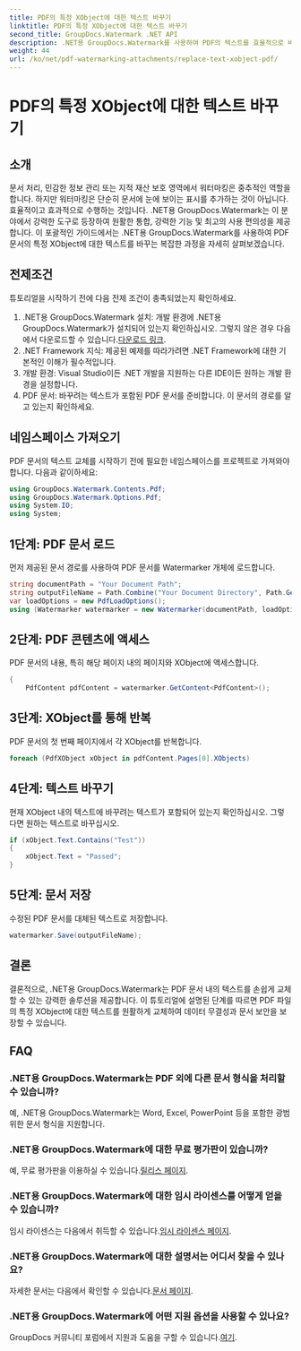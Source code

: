 ```yaml
---
title: PDF의 특정 XObject에 대한 텍스트 바꾸기
linktitle: PDF의 특정 XObject에 대한 텍스트 바꾸기
second_title: GroupDocs.Watermark .NET API
description: .NET용 GroupDocs.Watermark를 사용하여 PDF의 텍스트를 효율적으로 바꿉니다. 워터마킹을 .NET 애플리케이션에 원활하게 통합하세요.
weight: 44
url: /ko/net/pdf-watermarking-attachments/replace-text-xobject-pdf/
---
```


# PDF의 특정 XObject에 대한 텍스트 바꾸기

## 소개
문서 처리, 민감한 정보 관리 또는 지적 재산 보호 영역에서 워터마킹은 중추적인 역할을 합니다. 하지만 워터마킹은 단순히 문서에 눈에 보이는 표시를 추가하는 것이 아닙니다. 효율적이고 효과적으로 수행하는 것입니다. .NET용 GroupDocs.Watermark는 이 분야에서 강력한 도구로 등장하여 원활한 통합, 강력한 기능 및 최고의 사용 편의성을 제공합니다. 이 포괄적인 가이드에서는 .NET용 GroupDocs.Watermark를 사용하여 PDF 문서의 특정 XObject에 대한 텍스트를 바꾸는 복잡한 과정을 자세히 살펴보겠습니다.
## 전제조건
튜토리얼을 시작하기 전에 다음 전제 조건이 충족되었는지 확인하세요.
1.  .NET용 GroupDocs.Watermark 설치: 개발 환경에 .NET용 GroupDocs.Watermark가 설치되어 있는지 확인하십시오. 그렇지 않은 경우 다음에서 다운로드할 수 있습니다.[다운로드 링크](https://releases.groupdocs.com/Watermark/net/).
2. .NET Framework 지식: 제공된 예제를 따라가려면 .NET Framework에 대한 기본적인 이해가 필수적입니다.
3. 개발 환경: Visual Studio이든 .NET 개발을 지원하는 다른 IDE이든 원하는 개발 환경을 설정합니다.
4. PDF 문서: 바꾸려는 텍스트가 포함된 PDF 문서를 준비합니다. 이 문서의 경로를 알고 있는지 확인하세요.

## 네임스페이스 가져오기
PDF 문서의 텍스트 교체를 시작하기 전에 필요한 네임스페이스를 프로젝트로 가져와야 합니다. 다음과 같이하세요:

```csharp
using GroupDocs.Watermark.Contents.Pdf;
using GroupDocs.Watermark.Options.Pdf;
using System.IO;
using System;
```
## 1단계: PDF 문서 로드
먼저 제공된 문서 경로를 사용하여 PDF 문서를 Watermarker 개체에 로드합니다.
```csharp
string documentPath = "Your Document Path";
string outputFileName = Path.Combine("Your Document Directory", Path.GetFileName(documentPath));
var loadOptions = new PdfLoadOptions();
using (Watermarker watermarker = new Watermarker(documentPath, loadOptions))
```
## 2단계: PDF 콘텐츠에 액세스
PDF 문서의 내용, 특히 해당 페이지 내의 페이지와 XObject에 액세스합니다.
```csharp
{
    PdfContent pdfContent = watermarker.GetContent<PdfContent>();
```
## 3단계: XObject를 통해 반복
PDF 문서의 첫 번째 페이지에서 각 XObject를 반복합니다.
```csharp
foreach (PdfXObject xObject in pdfContent.Pages[0].XObjects)
```
## 4단계: 텍스트 바꾸기
현재 XObject 내의 텍스트에 바꾸려는 텍스트가 포함되어 있는지 확인하십시오. 그렇다면 원하는 텍스트로 바꾸십시오.
```csharp
if (xObject.Text.Contains("Test"))
{
    xObject.Text = "Passed";
}
```
## 5단계: 문서 저장
수정된 PDF 문서를 대체된 텍스트로 저장합니다.
```csharp
watermarker.Save(outputFileName);
```

## 결론
결론적으로, .NET용 GroupDocs.Watermark는 PDF 문서 내의 텍스트를 손쉽게 교체할 수 있는 강력한 솔루션을 제공합니다. 이 튜토리얼에 설명된 단계를 따르면 PDF 파일의 특정 XObject에 대한 텍스트를 원활하게 교체하여 데이터 무결성과 문서 보안을 보장할 수 있습니다.
## FAQ
### .NET용 GroupDocs.Watermark는 PDF 외에 다른 문서 형식을 처리할 수 있습니까?
예, .NET용 GroupDocs.Watermark는 Word, Excel, PowerPoint 등을 포함한 광범위한 문서 형식을 지원합니다.
### .NET용 GroupDocs.Watermark에 대한 무료 평가판이 있습니까?
 예, 무료 평가판을 이용하실 수 있습니다.[릴리스 페이지](https://releases.groupdocs.com/).
### .NET용 GroupDocs.Watermark에 대한 임시 라이센스를 어떻게 얻을 수 있습니까?
 임시 라이센스는 다음에서 취득할 수 있습니다.[임시 라이센스 페이지](https://purchase.groupdocs.com/temporary-license/).
### .NET용 GroupDocs.Watermark에 대한 설명서는 어디서 찾을 수 있나요?
 자세한 문서는 다음에서 확인할 수 있습니다.[문서 페이지](https://tutorials.groupdocs.com/Watermark/net/).
### .NET용 GroupDocs.Watermark에 어떤 지원 옵션을 사용할 수 있나요?
 GroupDocs 커뮤니티 포럼에서 지원과 도움을 구할 수 있습니다.[여기](https://forum.groupdocs.com/c/watermark/19).